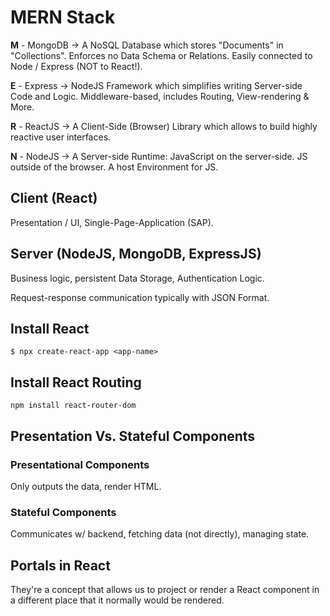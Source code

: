 # MERN Stack

**M** - MongoDB -> A NoSQL Database which stores "Documents" in "Collections". Enforces no Data Schema or Relations. Easily connected to Node / Express (NOT to React!).

**E** - Express -> NodeJS Framework which simplifies writing Server-side Code and Logic. Middleware-based, includes Routing, View-rendering & More.

**R** - ReactJS -> A Client-Side (Browser) Library which allows to build highly reactive user interfaces.

**N** - NodeJS -> A Server-side Runtime: JavaScript on the server-side. JS outside of the browser. A host Environment for JS.

## Client (React)

Presentation / UI, Single-Page-Application (SAP).

## Server (NodeJS, MongoDB, ExpressJS)

Business logic, persistent Data Storage, Authentication Logic.

Request-response communication typically with JSON Format.

## Install React

```shell
$ npx create-react-app <app-name>
```

## Install React Routing

```shell
npm install react-router-dom
```

## Presentation Vs. Stateful Components

### Presentational Components

Only outputs the data, render HTML.

### Stateful Components

Communicates w/ backend, fetching data (not directly), managing state.

## Portals in React

They're a concept that allows us to project or render a React component in a different place that it normally would be rendered.
